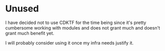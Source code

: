 # Unused

I have decided not to use CDKTF for the time being since it's pretty cumbersome 
working with modules and does not grant much and doesn't grant much benefit yet.

I will probably consider using it once my infra needs justify it.